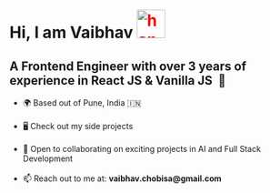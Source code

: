<h1>
    Hi, I am Vaibhav
    <img style="height: 50px; width: 50px; color: red" src="https://tenor.com/view/hello-yellow-hey-emoji-hand-gif-22238224.gif" alt="handwave-gif">
</h1>

<h2>A Frontend Engineer with over 3 years of experience in React JS & Vanilla JS&nbsp;&nbsp;🚀</h2>

<ul>
    <li>🌍 Based out of Pune, India 🇮🇳</li>
    <br/>
    <li>🖥️ Check out my side projects
        <a style="color: white;" target='_blank' rel='noreferrer'
            href="https://vaibhavchobisa.netlify.app/"><b>HERE</b></a>
    </li>
    <br/>
    <li>🤝 Open to collaborating on exciting projects in AI and Full Stack Development</li>
    <br/>
    <li>📫 Reach out to me at: <b>vaibhav.chobisa@gmail.com</b></li>
</ul>








<!--
**vaibhavchobisa/vaibhavchobisa** is a ✨ _special_ ✨ repository because its `README.md` (this file) appears on your GitHub profile.

Here are some ideas to get you started:

- 🔭 I’m currently working on ...
- 🌱 I’m currently learning ...
- 👯 I’m looking to collaborate on ...
- 🤔 I’m looking for help with ...
- 💬 Ask me about ...
- 📫 How to reach me: ...
- 😄 Pronouns: ...
- ⚡ Fun fact: ...
-->
